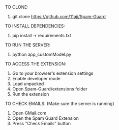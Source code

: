 TO CLONE: 
1. git clone https://github.com/11aji/Spam-Guard

TO INSTALL DEPENDENCIES:
1. pip install -r requirements.txt

TO RUN THE SERVER:
1. python app_customModel.py 

TO ACCESS THE EXTENSION:
1. Go to your browser's extension settings
2. Enable developer mode
3. Load unpacked
4. Open Spam-Guard/extensions folder
5. Run the extension

TO CHECK EMAILS: (Make sure the server is running)
1. Open GMail.com
2. Open the Spam Guard Extension
3. Press "Check Emails" button

